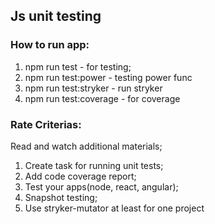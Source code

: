 ## Js unit testing

### How to run app:
1) npm run test - for testing;
2) npm run test:power - testing power func
3) npm run test:stryker - run stryker
4) npm run test:coverage - for coverage

### Rate Criterias:
Read and watch additional materials;
1. Create task for running unit tests;
2. Add code coverage report;
3. Test your apps(node, react, angular);
4. Snapshot testing;
5. Use stryker-mutator at least for one project

